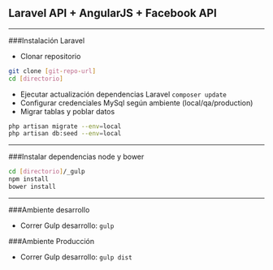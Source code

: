 ## Laravel API + AngularJS + Facebook API

***

###Instalación Laravel

* Clonar repositorio

```sh
git clone [git-repo-url]
cd [directorio]
```

* Ejecutar actualización dependencias Laravel `composer update`
* Configurar credenciales MySql según ambiente (local/qa/production)
* Migrar tablas y poblar datos 

```sh
php artisan migrate --env=local
php artisan db:seed --env=local
```
***

###Instalar dependencias node y bower

```sh
cd [directorio]/_gulp
npm install
bower install
```

***
###Ambiente desarrollo

* Correr Gulp desarrollo: ```gulp ```

###Ambiente Producción

* Correr Gulp desarrollo: ```gulp dist ```
